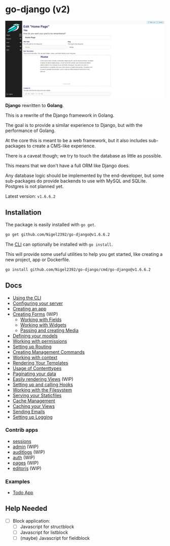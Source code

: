 # go-django (v2)

![1719351174099](.github/image/README/1719351174099.png)

**Django** rewritten to **Golang**.

This is a rewrite of the Django framework in Golang.

The goal is to provide a similar experience to Django, but with the performance of Golang.

At the core this is meant to be a web framework, but it also includes sub-packages to create a CMS-like experience.

There is a caveat though; we try to touch the database as little as possible.

This means that we don't have a full ORM like Django does.

Any database logic should be implemented by the end-developer, but some sub-packages do provide backends to use with MySQL and SQLite. Postgres is not planned yet.

Latest version: `v1.6.6.2`

## Installation

The package is easily installed with `go get`.

```bash
go get github.com/Nigel2392/go-django@v1.6.6.2
```

The [CLI](./docs/cli.md) can optionally be installed with `go install`.

This will provide some useful utilities to help you get started, like creating a new project, app or Dockerfile.

```bash
go install github.com/Nigel2392/go-django/cmd/go-django@v1.6.6.2
```

## Docs

- [Using the CLI](./docs/cli.md)
- [Configuring your server](./docs/configuring.md)
- [Creating an app](./docs/apps.md)
- [Creating Forms](./docs/forms/forms.md) (WIP)
  - [Working with Fields](./docs/forms/fields.md)
  - [Working with Widgets](./docs/forms/widgets.md)
  - [Passing and creating Media](./docs/forms/media.md)
- [Defining your models](./docs/attrs.md)
- [Working with permissions](./docs/permissions.md)
- [Setting up Routing](./docs/routing.md)
- [Creating Management Commands](./docs/commands.md)
- [Working with context](./docs/context.md)
- [Rendering Your Templates](./docs/rendering.md)
- [Usage of Contenttypes](./docs/contenttypes.md)
- [Paginating your data](./docs/pagination.md)
- [Easily rendering Views](./docs/views.md) (WIP)
- [Setting up and calling Hooks](./docs/hooks.md)
- [Working with the Filesystem](./docs/filesystem.md)
- [Serving your Staticfiles](./docs/staticfiles.md)
- [Cache Management](./docs/cache.md)
- [Caching your Views](./docs/caching_views.md)
- [Sending Emails](./docs/mail.md)
- [Setting up Logging](./docs/logging.md)

### Contrib apps

- [sessions](./docs/apps/sessions.md)
- [admin](./docs/apps/admin) (WIP)
- [auditlogs](./docs/apps/auditlogs.md) (WIP)
- [auth](./docs/apps/auth) (WIP)
- [pages](./docs/apps/pages) (WIP)
- [editorjs](./docs/apps/editor.md) (WIP)

### Examples

- [Todo App](./docs/examples/todos.md)

## Help Needed

- [ ] Block application:
  - [ ] Javascript for structblock
  - [ ] Javascript for listblock
  - [ ] (maybe) Javascript for fieldblock
